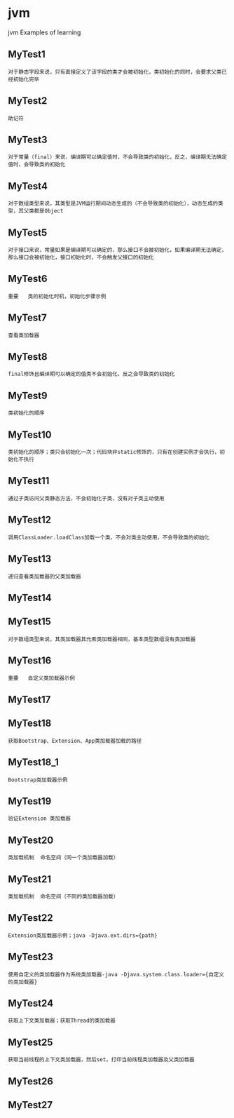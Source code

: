 # jvm
jvm Examples of learning

## MyTest1
    对于静态字段来说，只有直接定义了该字段的类才会被初始化，类初始化的同时，会要求父类已经初始化完毕
## MyTest2
    助记符
## MyTest3
    对于常量（final）来说，编译期可以确定值时，不会导致类的初始化，反之，编译期无法确定值时，会导致类的初始化
## MyTest4
    对于数组类型来说，其类型是JVM运行期间动态生成的（不会导致类的初始化），动态生成的类型，其父类都是Object
## MyTest5
    对于接口来说，常量如果是编译期可以确定的，那么接口不会被初始化，如果编译期无法确定，那么接口会被初始化，接口初始化时，不会触发父接口的初始化
## MyTest6
    重要   类的初始化时机，初始化步骤示例
## MyTest7
    查看类加载器
## MyTest8
    final修饰且编译期可以确定的值类不会初始化，反之会导致类的初始化
## MyTest9
    类初始化的顺序
## MyTest10
    类初始化的顺序；类只会初始化一次；代码块非static修饰的，只有在创建实例才会执行，初始化不执行
## MyTest11
    通过子类访问父类静态方法，不会初始化子类，没有对子类主动使用
## MyTest12
    调用ClassLoader.loadClass加载一个类，不会对类主动使用，不会导致类的初始化
## MyTest13
    递归查看类加载器的父类加载器
## MyTest14
## MyTest15
    对于数组类型来说，其类加载器其元素类加载器相同，基本类型数组没有类加载器
## MyTest16
    重要   自定义类加载器示例
## MyTest17
    
## MyTest18
    获取Bootstrap、Extension、App类加载器加载的路径
## MyTest18_1
    Bootstrap类加载器示例
## MyTest19
    验证Extension 类加载器
## MyTest20
    类加载机制  命名空间（同一个类加载器加载）
## MyTest21
    类加载机制  命名空间（不同的类加载器加载）
## MyTest22
    Extension类加载器示例；java -Djava.ext.dirs={path}
## MyTest23
    使用自定义的类加载器作为系统类加载器-java -Djava.system.class.loader={自定义的类加载器}
## MyTest24
    获取上下文类加载器；获取Thread的类加载器
## MyTest25
    获取当前线程的上下文类加载器，然后set，打印当前线程类加载器及父类加载器
## MyTest26
## MyTest27
